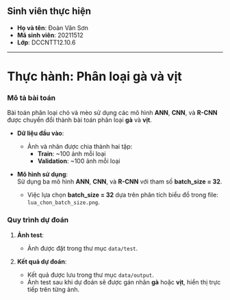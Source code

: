 ## Sinh viên thực hiện
- **Họ và tên**: Đoàn Văn Sơn  
- **Mã sinh viên**: 20211512  
- **Lớp**: DCCNTT12.10.6  

---

# Thực hành: Phân loại gà và vịt

### Mô tả bài toán  
Bài toán phân loại chó và mèo sử dụng các mô hình **ANN**, **CNN**, và **R-CNN** được chuyển đổi thành bài toán phân loại **gà** và **vịt**.  

- **Dữ liệu đầu vào**:  
  - Ảnh và nhãn được chia thành hai tập:  
    - **Train**: ~100 ảnh mỗi loại  
    - **Validation**: ~100 ảnh mỗi loại  

- **Mô hình sử dụng**:  
  Sử dụng ba mô hình **ANN**, **CNN**, và **R-CNN** với tham số **batch_size = 32**.  
  - Việc lựa chọn **batch_size = 32** dựa trên phân tích biểu đồ trong file: `lua_chon_batch_size.png`.  

### Quy trình dự đoán  
1. **Ảnh test**:  
   - Ảnh được đặt trong thư mục `data/test`.  

2. **Kết quả dự đoán**:  
   - Kết quả được lưu trong thư mục `data/output`.  
   - Ảnh test sau khi dự đoán sẽ được gán nhãn **gà** hoặc **vịt**, hiển thị trực tiếp trên từng ảnh.  
